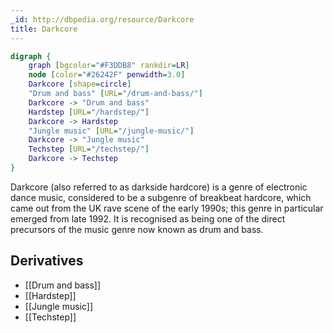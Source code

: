 ```yaml
---
_id: http://dbpedia.org/resource/Darkcore
title: Darkcore
---
```


```dot
digraph {
	graph [bgcolor="#F3DDB8" rankdir=LR]
	node [color="#26242F" penwidth=3.0]
	Darkcore [shape=circle]
	"Drum and bass" [URL="/drum-and-bass/"]
	Darkcore -> "Drum and bass"
	Hardstep [URL="/hardstep/"]
	Darkcore -> Hardstep
	"Jungle music" [URL="/jungle-music/"]
	Darkcore -> "Jungle music"
	Techstep [URL="/techstep/"]
	Darkcore -> Techstep
}
```

Darkcore (also referred to as darkside hardcore) is a genre of electronic dance music, considered to be a subgenre of breakbeat hardcore, which came out from the UK rave scene of the early 1990s; this genre in particular emerged from late 1992. It is recognised as being one of the direct precursors of the music genre now known as drum and bass.

## Derivatives

- [[Drum and bass]]
- [[Hardstep]]
- [[Jungle music]]
- [[Techstep]]
